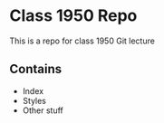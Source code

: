 # Class 1950 Repo

This is a repo for class 1950 Git lecture

## Contains

* Index
* Styles
* Other stuff